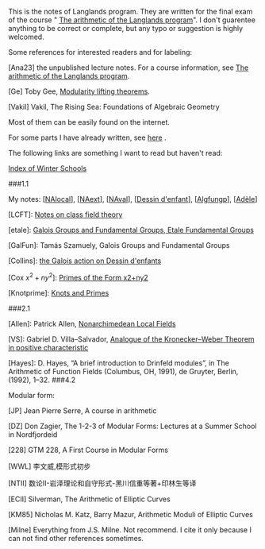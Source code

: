 This is the notes of Langlands program. They are written for the final exam of the course " [The arithmetic of the Langlands program](https://www.ma.imperial.ac.uk/~acaraian/alp.pdf)". I don't guarentee anything to be correct or complete, but any typo or suggestion is  highly welcomed.



Some references for interested readers and for labeling:

\[Ana23\] the unpublished lecture notes. For a course information, see [The arithmetic of the Langlands program](https://www.ma.imperial.ac.uk/~acaraian/alp.pdf).

\[Ge\] Toby Gee, [Modularity lifting theorems](https://arxiv.org/abs/2202.05818).

\[Vakil\] Vakil, The Rising Sea: Foundations of Algebraic Geometry



Most of them can be easily found on the internet.

For some parts I have already written, see [here](http://home.ustc.edu.cn/~xx352229/web/main/newprogram.html) .

The following links are something I want to read but haven't read:

[Index of Winter Schools](https://swc-math.github.io/aws/index.html)



###1.1

My notes: \[[NAlocal](https://github.com/ramified/personal_handwritten_collection/raw/main/weeklyupdate/2022.04.10_non-Archimedean_local_field_F.pdf)\],  \[[NAext](https://github.com/ramified/personal_handwritten_collection/raw/main/weeklyupdate/2022.05.01_extension_of_NA_local_field.pdf)\],  \[[NAval](https://github.com/ramified/personal_handwritten_collection/raw/main/weeklyupdate/2022.07.10_NA_valued_field.pdf)\],  \[[Dessin d'enfant](https://github.com/ramified/personal_tex_collection/raw/main/dessin%20d&#39;enfant/dessin%20d&#39;enfant%20ppt.pdf)\],  \[[Algfungp](https://github.com/ramified/personal_handwritten_collection/raw/main/scattered/%E4%BB%A3%E6%95%B0%E5%9F%BA%E6%9C%AC%E7%BE%A4.pdf)\],  \[[Adèle](https://github.com/ramified/personal_handwritten_collection/blob/raw/weeklyupdate/2022.08.28_global_field.pdf)\]

\[LCFT\]: [Notes on class field theory](https://kskedlaya.org/cft)

\[etale\]: [Galois Groups and Fundamental Groups, Etale Fundamental Groups](https://math.berkeley.edu/~dcorwin/files/etale.pdf)

\[GalFun\]:  Tamás Szamuely, Galois Groups and Fundamental Groups

\[Collins\]: [the Galois action on Dessin d'enfants](http://math.uchicago.edu/~may/REU2019/REUPapers/Collins.pdf)

\[Cox $x^2+ny^2$\]: [Primes of the Form x2+ny2](http://www.math.toronto.edu/~ila/Cox-Primes_of_the_form_x2+ny2.pdf)

\[Knotprime\]: [Knots and Primes](http://www.math.columbia.edu/~chaoli/tutorial2012/knots-and-primes.pdf)

###2.1

\[Allen\]: Patrick Allen, [Nonarchimedean Local Fields](https://faculty.math.illinois.edu/~pballen/research/LocalFields.pdf)

\[VS\]: Gabriel D. Villa–Salvador, [Analogue of the Kronecker–Weber Theorem in positive characteristic](https://www.ctrl.cinvestav.mx/~gvilla/KronecherWebercharpDegruyerv3.pdf)

\[Hayes\]:  D. Hayes, “A brief introduction to Drinfeld modules”, in The Arithmetic of Function Fields (Columbus, OH, 1991), de Gruyter, Berlin, (1992), 1–32.
###4.2



Modular form:

\[JP\] Jean Pierre Serre, A course in arithmetic

\[DZ\] Don Zagier, The 1-2-3 of Modular Forms: Lectures at a Summer School in Nordfjordeid

\[228\] GTM 228, A First Course in Modular Forms

\[WWL\] 李文威,模形式初步

\[NTII\] 数论II-岩泽理论和自守形式-黑川信重等著+印林生等译

\[ECII\] Silverman, The Arithmetic of Elliptic Curves

\[KM85\] Nicholas M. Katz, Barry Mazur, Arithmetic Moduli of Elliptic Curves

\[Milne\] Everything from J.S. Milne. Not recommend. I cite it only because I can not find other references sometimes.